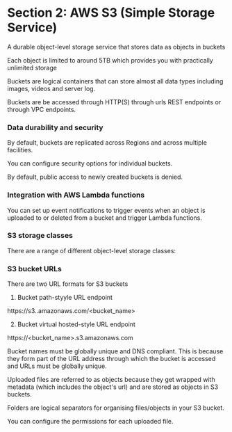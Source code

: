 # Section 2: AWS S3 (Simple Storage Service)

A durable object-level storage service that stores data as objects in buckets

Each object is limited to around 5TB which provides you with practically unlimited storage

Buckets are logical containers that can store almost all data types including images, videos and server log.

Buckets are be accessed through HTTP(S) through urls REST endpoints or through VPC endpoints.


### Data durability and security

By default, buckets are replicated across Regions and across multiple facilities.

You can configure security options for individual buckets.

By default, public access to newly created buckets is denied.

### Integration with AWS Lambda functions

You can set up event notifications to trigger events when an object is uploaded to or deleted from a bucket and trigger Lambda functions.



### S3 storage classes

There are a range of different object-level storage classes:



### S3 bucket URLs

There are two URL formats for S3 buckets

1. Bucket path-styyle URL endpoint

https://s3.<region>.amazonaws.com/<bucket_name>

2. Bucket virtual hosted-style URL endpoint

https://<bucket_name>.s3<region>.amazonaws.com

Bucket names must be globally unique and DNS compliant. This is because they form part of the URL address through which the bucket is accessed and URLs must be globally unique.

Uploaded files are referred to as objects because they get wrapped with metadata (which includes the object's url) and are stored as objects in S3 buckets.

Folders are logical separators for organising files/objects in your S3 bucket.

You can configure the permissions for each uploaded file.